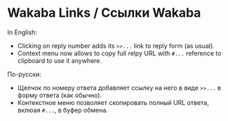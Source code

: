 # Wakaba Links / Ссылки Wakaba

In English:

* Clicking on reply number adds its `>>...` link to reply form (as usual).
* Context menu now allows to copy full relpy URL with `#...` reference to clipboard to use it anywhere.

По-русски:

* Щелчок по номеру ответа добавляет ссылку на него в виде `>>...` в форму ответа (как обычно).
* Контекстное меню позволяет скопировать полный URL ответа, вклюая `#...`, в буфер обмена.
